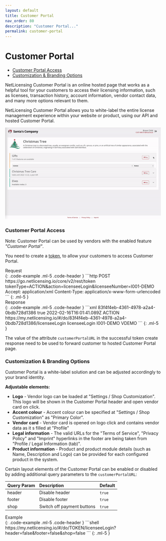 ```yaml
---
layout: default
title: Customer Portal
nav_order: 80
description: "Customer Portal..."
permalink: customer-portal
---
```


Customer Portal
===============

-   [Customer Portal Access](#customer-portal-access)
-   [Customization & Branding Options](#customization--branding-options)

NetLicensing Customer Portal is an online hosted page that works as a helpful tool for your customers to access their licensing information, such as licenses, transaction history, account information, vendor contact data, and many more options relevant to them.

NetLicensing Customer Portal allows you to white-label the entire license management experience within your website or product, using our API and hosted Customer Portal.

<a href="assets/images/changelog/netlicensing-customer-portal.gif" class="imagelink" data-lightbox="customer-portal" data-title="Customer Portal" data-alt="Customer Portal">
    <img src="assets/images/changelog/netlicensing-customer-portal.gif" />
</a>

### Customer Portal Access

Note: Customer Portal can be used by vendors with the enabled feature *"Customer Portal"*.

You need to create a [token](token-services#create-token), to allow your customers to access Customer Portal.

<div>Request</div>
{: .code-example .ml-5 .code-header }
```http
POST https://go.netlicensing.io/core/v2/rest/token
tokenType=ACTION&action=licenseeLogin&licenseeNumber=I001-DEMO
Accept: application/xml
Content-Type: application/x-www-form-urlencoded
```
{: .ml-5 }

<div>Response</div>
{: .code-example .ml-5 .code-header }
```xml
 <?xml version="1.0" encoding="UTF-8" standalone="yes"?>
<ns2:netlicensing xmlns="http://www.w3.org/2000/09/xmldsig#" xmlns:ns2="http://netlicensing.labs64.com/schema/context">
  <ns2:infos/>
  <ns2:items>
    <ns2:item type="Token">
      <ns2:property name="number">83f4f4eb-4361-4978-a2a4-0bdb728d1386</ns2:property>
      <ns2:property name="active">true</ns2:property>
      <ns2:property name="expirationTime">2022-02-16T16:01:41.089Z</ns2:property>
      <ns2:property name="tokenType">ACTION</ns2:property>
      <ns2:property name="customerPortalURL">https://my.netlicensing.io/#/do/83f4f4eb-4361-4978-a2a4-0bdb728d1386/licenseeLogin</ns2:property>
      <ns2:property name="action">licenseeLogin</ns2:property>
      <ns2:property name="licenseeNumber">I001-DEMO</ns2:property>
      <ns2:property name="vendorNumber">VDEMO</ns2:property>
    </ns2:item>
  </ns2:items>
</ns2:netlicensing>
```
{: .ml-5 }

The value of the attribute `customerPortalURL` in the successful token create response need to be used to forward customer to hosted Customer Portal page.

### Customization & Branding Options

Customer Portal is a white-label solution and can be adjusted accordingly to your brand identity.

**Adjustable elements:**

- **Logo** - Vendor logo can be loaded at "Settings / Shop Customization". This logo will be shown in the Customer Portal header and open vendor card on click.
- **Accent colour** - Accent colour can be specified at "Settings / Shop Customization" as "Primary Color".
- **Vendor card** - Vendor card is opened on logo click and contains vendor data as it s filled at "Profile"
- **Legal information** - The valid URLs for the "Terms of Service", "Privacy Policy" and "Imprint" hyperlinks in the footer are being taken from "Profile / Legal Information (tab)".
- **Product information** - Product and product module details (such as Name, Description and Logo) can be provided for each configured product in the system.

Certain layout elements of the Customer Portal can be enabled or disabled by adding additional query parameters to the `customerPortalURL`:

| Query Param | Description    | Default |
|:------------|:---------------|:--------|
| header      | Disable header | `true`  |
| footer      | Disable footer | `true`  |
| shop        | Switch off payment buttons | `true` |

<div>Example</div>
{: .code-example .ml-5 .code-header }
```shell
https://my.netlicensing.io/#/do/TOKEN/licenseeLogin?header=false&footer=false&shop=false
```
{: .ml-5 }
